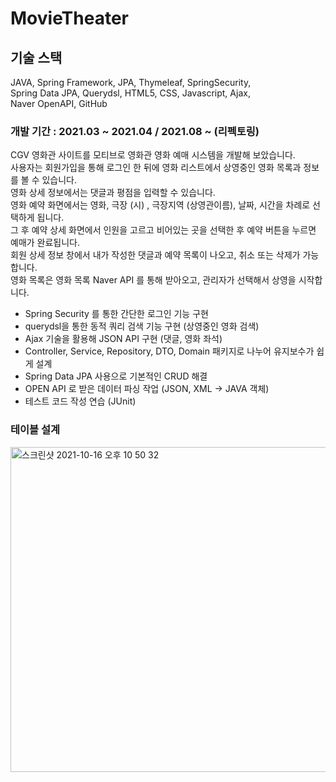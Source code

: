 # MovieTheater

## 기술 스택 
JAVA, Spring Framework, JPA, Thymeleaf, SpringSecurity, </br>
Spring Data JPA, Querydsl, HTML5, CSS, Javascript, Ajax, </br>
Naver OpenAPI, GitHub

### 개발 기간 : 2021.03 ~ 2021.04 / 2021.08 ~ (리펙토링)

CGV 영화관 사이트를 모티브로 영화관 영화 예매 시스템을 개발해 보았습니다. </br>
사용자는 회원가입을 통해 로그인 한 뒤에 영화 리스트에서 상영중인 영화 목록과 정보를 볼 수 있습니다. </br>
영화 상세 정보에서는 댓글과 평점을 입력할 수 있습니다. </br>
영화 예약 화면에서는 영화, 극장 (시) , 극장지역 (상영관이름), 날짜, 시간을 차례로 선택하게 됩니다. </br>
그 후 예약 상세 화면에서 인원을 고르고 비어있는 곳을 선택한 후 예약 버튼을 누르면 예매가 완료됩니다. </br>
회원 상세 정보 창에서 내가 작성한 댓글과 예약 목록이 나오고, 취소 또는 삭제가 가능합니다. </br>
영화 목록은 영화 목록 Naver API 를 통해 받아오고, 관리자가 선택해서 상영을 시작합니다.</br>

- Spring Security 를 통한 간단한 로그인 기능 구현
- querydsl을 통한 동적 쿼리 검색 기능 구현 (상영중인 영화 검색)
- Ajax 기술을 활용해 JSON API 구현 (댓글, 영화 좌석)
- Controller, Service, Repository, DTO, Domain 패키지로 나누어 유지보수가 쉽게 설계
- Spring Data JPA 사용으로 기본적인 CRUD 해결
- OPEN API 로 받은 데이터 파싱 작업 (JSON, XML → JAVA 객체)
- 테스트 코드 작성 연습 (JUnit)

### 테이블 설계

<img width="520" alt="스크린샷 2021-10-16 오후 10 50 32" src="https://user-images.githubusercontent.com/33217033/137590076-028f0286-dd33-4cbd-99ea-800c88edfe55.png">
